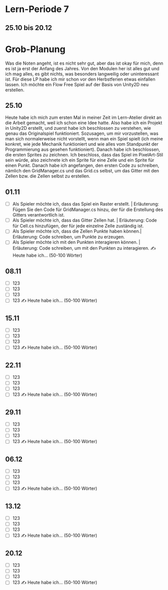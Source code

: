 # Lern-Periode 7
## 25.10 bis 20.12

# Grob-Planung
Was die Noten angeht, ist es nicht sehr gut, aber das ist okay für mich, denn es ist ja erst der Anfang des Jahres. Von den Modulen her ist alles gut und ich mag alles, es gibt nichts, was besonders langweilig oder uninteressant ist. Für diese LP habe ich mir schon vor den Herbstferien etwas einfallen lassen. Ich möchte ein Flow Free Spiel auf der Basis von Unity2D neu erstellen.

## 25.10
Heute habe ich mich zum ersten Mal in meiner Zeit im Lern-Atelier direkt an die Arbeit gemacht, weil ich schon eine Idee hatte. Also habe ich ein Projekt in Unity2D erstellt, und zuerst habe ich beschlossen zu verstehen, wie genau das Originalspiel funktioniert. Sozusagen, um mir vorzustellen, was man sich normalerweise nicht vorstellt, wenn man ein Spiel spielt (ich meine konkret, wie jede Mechanik funktioniert und wie alles vom Standpunkt der Programmierung aus gesehen funktioniert). Danach habe ich beschlossen, die ersten Sprites zu zeichnen. Ich beschloss, dass das Spiel im PixelArt-Stil sein würde, also zeichnete ich ein Sprite für eine Zelle und ein Sprite für einen Punkt. Danach habe ich angefangen, den ersten Code zu schreiben, nämlich den GridManager.cs und das Grid.cs selbst, um das Gitter mit den Zellen bzw. die Zellen selbst zu erstellen.

## 01.11
- [ ] Als Spieler möchte ich, dass das Spiel ein Raster erstellt. | Erläuterung: Fügen Sie den Code für GridManager.cs hinzu, der für die Erstellung des Gitters verantwortlich ist.
- [ ] Als Spieler möchte ich, dass das Gitter Zellen hat.         | Erläuterung: Code für Cell.cs hinzufügen, der für jede einzelne Zelle zuständig ist.
- [ ] Als Spieler möchte ich, dass die Zellen Punkte haben können.| Erläuterung: Code schreiben, um Punkte zu erzeugen.
- [ ] Als Spieler möchte ich mit den Punkten interagieren können. | Erläuterung: Code schreiben, um mit den Punkten zu interagieren.
✍️ Heute habe ich... (50-100 Wörter)

## 08.11
- [ ] 123
- [ ] 123
- [ ] 123
- [ ] 123
✍️ Heute habe ich... (50-100 Wörter)

## 15.11
- [ ] 123
- [ ] 123
- [ ] 123
- [ ] 123
✍️ Heute habe ich... (50-100 Wörter)

## 22.11
- [ ] 123
- [ ] 123
- [ ] 123
- [ ] 123
✍️ Heute habe ich... (50-100 Wörter)

## 29.11
- [ ] 123
- [ ] 123
- [ ] 123
- [ ] 123
✍️ Heute habe ich... (50-100 Wörter)

## 06.12
- [ ] 123
- [ ] 123
- [ ] 123
- [ ] 123
✍️ Heute habe ich... (50-100 Wörter)

## 13.12
- [ ] 123
- [ ] 123
- [ ] 123
- [ ] 123
✍️ Heute habe ich... (50-100 Wörter)

## 20.12
- [ ] 123
- [ ] 123
- [ ] 123
- [ ] 123
✍️ Heute habe ich... (50-100 Wörter)
